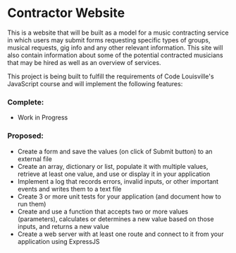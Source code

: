 # Contractor Website

This is a website that will be built as a model for a music contracting service in which users may submit forms requesting specific types of groups, musical requests, gig info and 
any other relevant information. This site will also contain information about some of the potential contracted musicians that may be hired as well as an overview of 
services.

This project is being built to fulfill the requirements of Code Louisville's JavaScript course and will implement the following features:

### Complete: 
- Work in Progress

### Proposed:
- Create a form and save the values (on click of Submit button) to an external file 
- Create an array, dictionary or list, populate it with multiple values, retrieve at least one value, and use or display it in your application
- Implement a log that records errors, invalid inputs, or other important events and writes them to a text file
- Create 3 or more unit tests for your application (and document how to run them)
- Create and use a function that accepts two or more values (parameters), calculates or determines a new value based on those inputs, and returns a new value
- Create a web server with at least one route and connect to it from your application using ExpressJS
